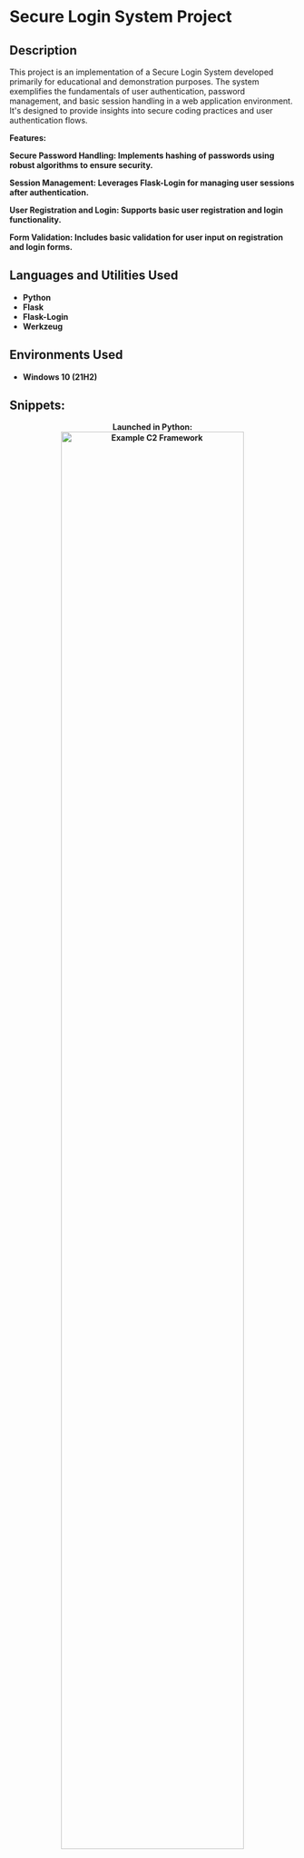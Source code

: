 <h1>Secure Login System Project</h1>



<h2>Description</h2>
This project is an implementation of a Secure Login System developed primarily for educational and demonstration purposes. The system exemplifies the fundamentals of user authentication, password management, and basic session handling in a web application environment. It's designed to provide insights into secure coding practices and user authentication flows.</b> 





<b>Features:

Secure Password Handling: Implements hashing of passwords using robust algorithms to ensure security.

Session Management: Leverages Flask-Login for managing user sessions after authentication.

User Registration and Login: Supports basic user registration and login functionality.

Form Validation: Includes basic validation for user input on registration and login forms.
<br />


<h2>Languages and Utilities Used</h2>

- <b>Python</b>
- <b>Flask</b>
- <b>Flask-Login</b>
- <b>Werkzeug</b> 


<h2>Environments Used </h2>

- <b>Windows 10</b> (21H2)

<h2>Snippets:</h2>

<p align="center">
Launched in Python: <br/>
<img src="https://i.imgur.com/QTXsz1m.png" height="80%" width="80%" alt="Example C2 Framework"/>

</p>

<!--
 ```diff
- text in red
+ text in green
! text in orange
# text in gray
@@ text in purple (and bold)@@
```
--!>
